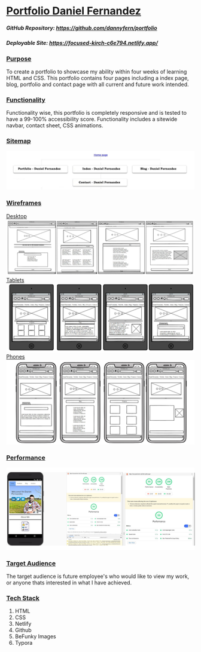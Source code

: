 # <u>Portfolio Daniel Fernandez</u>

##### GitHub Repository: https://github.com/dannyfern/portfolio

##### Deployable Site: https://focused-kirch-c6e794.netlify.app/

### <u>Purpose</u>

To create a portfolio to showcase my ability within four weeks of learning HTML and CSS. This portfolio contains four pages including a index page, blog, portfolio and contact page with all current and future work intended. 

### <u>Functionality</u>
Functionality wise, this portfolio is completely responsive and is tested to have a 99-100% accessibility score. Functionality includes a sitewide navbar, contact sheet, CSS animations.  


### <u>Sitemap</u> 

![](./docs/sitemap.JPG)

### <u>Wireframes</u>

<u>Desktop</u>![](./docs/desktop.JPG) <u>Tablets</u>![](./docs/ipads.JPG) <u>Phones</u>![](./docs/iphones.JPG)

### <u>Performance</u>

![](./docs/perf.jpg)

### <u>Target Audience</u>
The target audience is future employee's who would like to view my work, or anyone thats interested in what I have achieved. 

### <u>Tech Stack</u>
 1. HTML
 2. CSS
 3. Netlify
 4. Github
 5. BeFunky Images
 6. Typora
